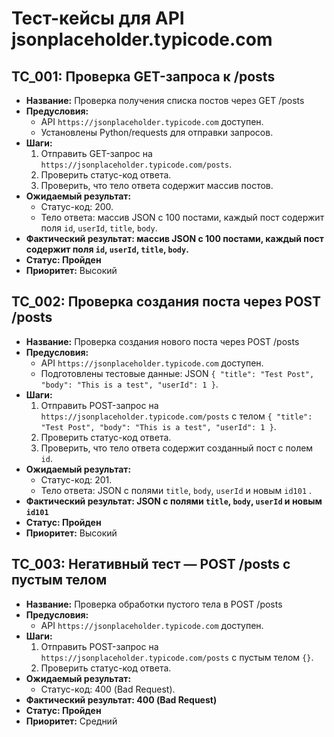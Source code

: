 # Тест-кейсы для API jsonplaceholder.typicode.com

## TC_001: Проверка GET-запроса к /posts
- **Название:** Проверка получения списка постов через GET /posts  
- **Предусловия:**  
  - API `https://jsonplaceholder.typicode.com` доступен.  
  - Установлены Python/requests для отправки запросов.  
- **Шаги:**  
  1. Отправить GET-запрос на `https://jsonplaceholder.typicode.com/posts`.  
  2. Проверить статус-код ответа.  
  3. Проверить, что тело ответа содержит массив постов.  
- **Ожидаемый результат:**  
  - Статус-код: 200.  
  - Тело ответа: массив JSON с 100 постами, каждый пост содержит поля `id`, `userId`, `title`, `body`.  
- **Фактический результат: массив JSON с 100 постами, каждый пост содержит поля `id`, `userId`, `title`, `body`.**  
- **Статус: Пройден**  
- **Приоритет:** Высокий  

## TC_002: Проверка создания поста через POST /posts
- **Название:** Проверка создания нового поста через POST /posts  
- **Предусловия:**  
  - API `https://jsonplaceholder.typicode.com` доступен.  
  - Подготовлены тестовые данные: JSON `{ "title": "Test Post", "body": "This is a test", "userId": 1 }`.  
- **Шаги:**  
  1. Отправить POST-запрос на `https://jsonplaceholder.typicode.com/posts` с телом `{ "title": "Test Post", "body": "This is a test", "userId": 1 }`.  
  2. Проверить статус-код ответа.  
  3. Проверить, что тело ответа содержит созданный пост с полем `id`.  
- **Ожидаемый результат:**  
  - Статус-код: 201.  
  - Тело ответа: JSON с полями `title`, `body`, `userId` и новым `id101` .  
- **Фактический результат: JSON с полями `title`, `body`, `userId` и новым `id101`**  
- **Статус: Пройден**  
- **Приоритет:** Высокий  

## TC_003: Негативный тест — POST /posts с пустым телом
- **Название:** Проверка обработки пустого тела в POST /posts  
- **Предусловия:**  
  - API `https://jsonplaceholder.typicode.com` доступен.  
- **Шаги:**  
  1. Отправить POST-запрос на `https://jsonplaceholder.typicode.com/posts` с пустым телом `{}`.  
  2. Проверить статус-код ответа.  
- **Ожидаемый результат:**  
  - Статус-код: 400 (Bad Request).  
- **Фактический результат: 400 (Bad Request)**  
- **Статус: Пройден**  
- **Приоритет:** Средний  

